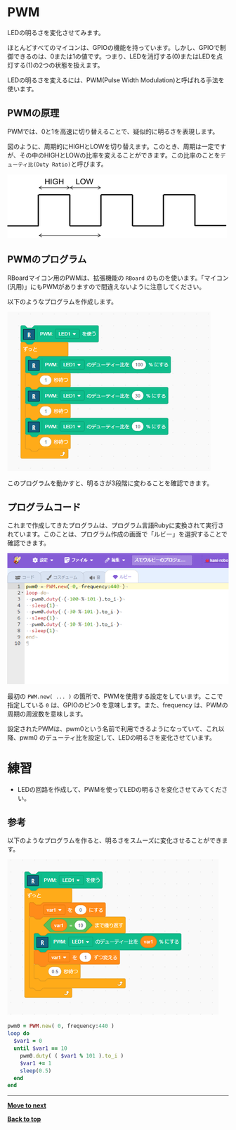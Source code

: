 # PWM

LEDの明るさを変化させてみます。

ほとんどすべてのマイコンは、GPIOの機能を持っています。しかし、GPIOで制御できるのは、0または1の値です。つまり、LEDを消灯する(0)またはLEDを点灯する(1)の2つの状態を扱えます。

LEDの明るさを変えるには、PWM(Pulse Width Modulation)と呼ばれる手法を使います。

## PWMの原理

PWMでは、0と1を高速に切り替えることで、疑似的に明るさを表現します。

図のように、周期的にHIGHとLOWを切り替えます。このとき、周期は一定ですが、その中のHIGHとLOWの比率を変えることができます。この比率のことを`デューティ比(Duty Ratio)`と呼びます。

![](./images/pwm.png)

## PWMのプログラム

RBoardマイコン用のPWMは、拡張機能の `RBoard` のものを使います。「マイコン(汎用)」にもPWMがありますので間違えないように注意してください。

以下のようなプログラムを作成します。

![alt text](./images/pwm_program.png)

このプログラムを動かすと、明るさが3段階に変わることを確認できます。

## プログラムコード

これまで作成してきたプログラムは、プログラム言語Rubyに変換されて実行されています。このことは、プログラム作成の画面で「ルビー」を選択することで確認できます。

![alt text](./images/pwm_ruby.png)

最初の `PWM.new( ... )` の箇所で、PWMを使用する設定をしています。ここで指定している `0` は、GPIOのピン0 を意味します。また、frequency は、PWMの周期の周波数を意味します。

設定されたPWMは、pwm0という名前で利用できるようになっていて、これ以降、pwm0 のデューティ比を設定して、LEDの明るさを変化させています。

# 練習

- LEDの回路を作成して、PWMを使ってLEDの明るさを変化させてみてください。


## 参考

以下のようなプログラムを作ると、明るさをスムーズに変化させることができます。

![](./images/pwm_program02.png)

```Ruby
pwm0 = PWM.new( 0, frequency:440 )
loop do
  $var1 = 0
  until $var1 == 10
    pwm0.duty( ( $var1 % 101 ).to_i )
    $var1 += 1
    sleep(0.5)
  end
end
```


<hr/>

[**Move to next**](./4th_sensor.md)

[**Back to top**](./README.md)

